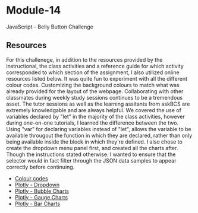 # Module-14
JavaScript - Belly Button Challenge
## Resources
For this challenege, in addition to the resources provided by the instructional, the class activities and a reference guide for which activity corresponded to which section of the assignment, I also utilized online resources listed below. It was quite fun to experiment with all the different colour codes. Customizing the background colours to match what was already provided for the layout of the webpage.
Collaborating with other classmates during weekly study sessions continues to be a tremendous asset. The tutor sessions as well as the learning assitants from askBCS are extremely knowledgable and are always helpful. We covered the use of variables declared by "let" in the majority of the class activities, however during one-on-one tutorials, I learned the difference between the two. Using "var" for declaring variables instead of "let", allows the variable to be available througout the function in which they are declared, rather than only being available inside the block in which they're defined.
I also chose to create the dropdown menu panel first, and created all the charts after. Though the instructions stated otherwise. I wanted to ensure that the selector would in fact filter through the JSON data samples to appear correctly before continuing.

- [Colour codes](https://www.w3schools.com/colors/colors_picker.asp)
- [Plotly - Dropdown](https://plotly.com/javascript/dropdowns/)
- [Plotly - Bubble Charts](https://plotly.com/javascript/bubble-charts/)
- [Plotly - Gauge Charts](https://plotly.com/javascript/gauge-charts/)
- [Plotly - Bar Charts](https://plotly.com/javascript/bar-charts/#bar-chart-with-hover-text)